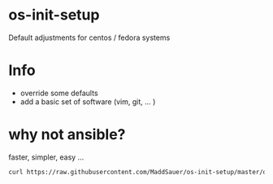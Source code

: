 # os-init-setup
Default adjustments for centos / fedora systems

# Info
 * override some defaults
 * add a basic set of software (vim, git, ... )

# why not ansible?
faster, simpler, easy ...
```bash
curl https://raw.githubusercontent.com/MaddSauer/os-init-setup/master/os-custom-setup.sh | sudo bash
```


